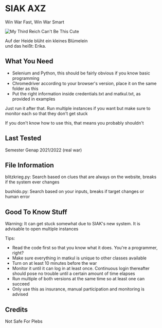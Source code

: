 # SIAK AXZ
Win War Fast, Win War Smart

![My Third Reich Can't Be This Cute](https://user-images.githubusercontent.com/39584172/149769408-94ac3f40-bfe8-4f37-89bb-17bfd9ce2a0f.png)

Auf der Heide blüht ein kleines Blümelein<br />
und das heißt: Erika.

## What You Need
- Selenium and Python, this should be fairly obvious if you know basic programming
- Chromedriver according to your browser's version, place it on the same folder as this
- Put the right information inside credentials.txt and matkul.txt, as provided in examples

Just run it after that. Run multiple instances if you want but make sure to monitor each so that they don't get stuck

If you don't know how to use this, that means you probably shouldn't

## Last Tested
Semester Genap 2021/2022 (real war)

## File Information
blitzkrieg.py: Search based on clues that are always on the website, breaks if the system ever changes

bushido.py: Search based on your inputs, breaks if target changes or human error

## Good To Know Stuff
Warning: It can get stuck somewhat due to SIAK's new system. It is advisable to open multiple instances

Tips:
- Read the code first so that you know what it does. You're a programmer, right?
- Make sure everything in matkul is unique to other classes available
- Turn on at least 10 minutes before the war
- Monitor it until it can log in at least once. Continuous login thereafter should pose no trouble until a certain amount of time elapses
- Run multiple of both versions at the same time so at least one can succeed
- Only use this as insurance, manual participation and monitoring is advised

## Credits
Not Safe For Plebs
